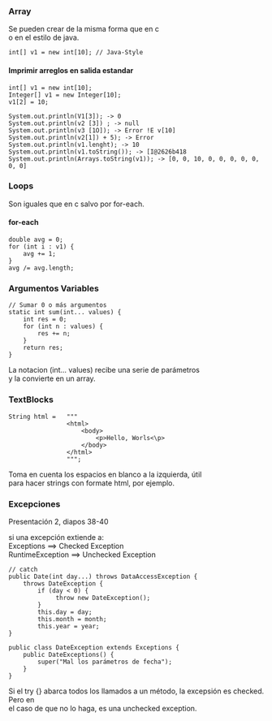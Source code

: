 ### Array

Se pueden crear de la misma forma que en c </br>
o en el estilo de java.
```
int[] v1 = new int[10]; // Java-Style
```

#### Imprimir arreglos en salida estandar
````
int[] v1 = new int[10];
Integer[] v1 = new Integer[10];
v1[2] = 10;

System.out.println(V1[3]); -> 0
System.out.println(v2 [3]) ; -> null
System.out.println(v3 [1O]); -> Error !E v[10]
System.out.println(v2[1]) + 5); -> Error
System.out.println(v1.lenght); -> 10
System.out.println(v1.toString()); -> [I@2626b418
System.out.println(Arrays.toString(v1)); -> [0, 0, 10, 0, 0, 0, 0, 0, 0, 0]

```` 

### Loops
Son iguales que en c salvo por for-each.
#### for-each
````
double avg = 0;
for (int i : v1) {
    avg += 1;
}
avg /= avg.length;
````
### Argumentos Variables
````
// Sumar 0 o más argumentos
static int sum(int... values) {
    int res = 0;
    for (int n : values) {
        res += n;
    }
    return res;
}
````
La notacion (int... values) recibe una serie de parámetros </br>
y la convierte en un array.

### TextBlocks
````
String html =   """
                <html>
                    <body>
                        <p>Hello, Worls<\p>
                    </body>
                </html>
                """;
````
Toma en cuenta los espacios en blanco a la izquierda, útil </br>
para hacer strings con formate html, por ejemplo.

### Excepciones
Presentación 2, diapos 38-40

si una excepción extiende a:</br>
Exceptions ==> Checked Exception</br>
RuntimeException ==> Unchecked Exception
````
// catch
public Date(int day...) throws DataAccessException {
    throws DateException {
        if (day < 0) {
             throw new DateException();
        }
        this.day = day;
        this.month = month;
        this.year = year;
}

public class DateException extends Exceptions {
    public DateExceptions() {
        super("Mal los parámetros de fecha");
    }
}
````
Si el try {} abarca todos los llamados a un método, la excepsión es checked. Pero en</br>
el caso de que no lo haga, es una unchecked exception.


